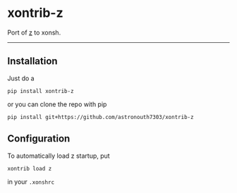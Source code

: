 # xontrib-z
Port of [z](https://github.com/rupa/z) to xonsh.

<hr>

## Installation
Just do a
```console
pip install xontrib-z
```

or you can clone the repo with pip
```console
pip install git+https://github.com/astronouth7303/xontrib-z
```

## Configuration

To automatically load z startup, put
```console
xontrib load z
```

in your `.xonshrc`
